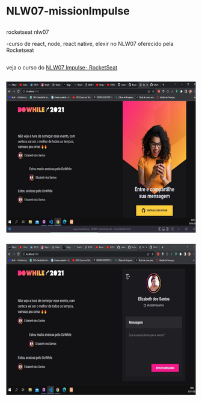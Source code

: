 # NLW07-missionImpulse

##
 rocketseat nlw07

  -curso de react, node, react native, elexir no NLW07 oferecido pela Rocketseat

  ##

   veja o curso do <a href="https://app.rocketseat.com.br/node/mission-impulse-heat/lesson/stage-1-1" target="_blank" >NLW07 Impulse- RocketSeat</a>

##

<img align="center" alt="Elizabeth-Js" height="400" width="800" src="https://github.com/elizabethesantos/NLW07-missionImpulse/blob/main/nlw07-1.jpeg">

##

<img align="center" alt="Elizabeth-Js" height="400" width="800" src="https://github.com/elizabethesantos/NLW07-missionImpulse/blob/main/nwl07.jpeg">

